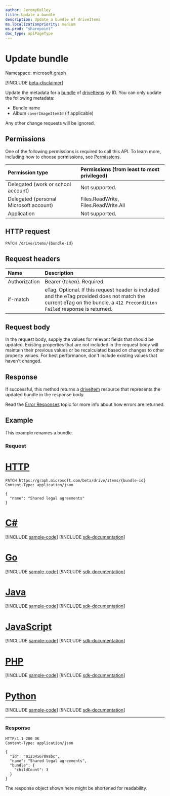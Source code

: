 ```yaml
---
author: JeremyKelley
title: Update a bundle
description: Update a bundle of driveItems
ms.localizationpriority: medium
ms.prod: "sharepoint"
doc_type: apiPageType
---
```


# Update bundle

Namespace: microsoft.graph

[!INCLUDE [beta-disclaimer](../../includes/beta-disclaimer.md)]

Update the metadata for a [bundle][] of [driveItems][driveItem] by ID.
You can only update the following metadata:

* Bundle name
* Album `coverImageItemId` (if applicable)

Any other change requests will be ignored.

## Permissions

One of the following permissions is required to call this API. To learn more, including how to choose permissions, see [Permissions](/graph/permissions-reference).

|Permission type      | Permissions (from least to most privileged)              |
|:--------------------|:---------------------------------------------------------|
|Delegated (work or school account) | Not supported.                             |
|Delegated (personal Microsoft account) | Files.ReadWrite, Files.ReadWrite.All   |
|Application          | Not supported.                                           |

## HTTP request

<!-- { "blockType": "ignored" } -->

```http
PATCH /drive/items/{bundle-id}
```

## Request headers

| Name          | Description  |
|:------------- |:------------ |
| Authorization | Bearer \{token\}. Required. |
| if-match      | eTag. Optional. If this request header is included and the eTag provided does not match the current eTag on the buncle, a `412 Precondition Failed` response is returned.

## Request body

In the request body, supply the values for relevant fields that should be
updated. Existing properties that are not included in the request body
will maintain their previous values or be recalculated based on changes to other
property values. For best performance, don't include existing values that haven't changed.

## Response

If successful, this method returns a [driveItem][] resource that represents the updated bundle in the response body.

Read the [Error Responses][error-response] topic for more info about how errors are returned.

## Example

This example renames a bundle.

### Request


# [HTTP](#tab/http)
<!-- { "blockType": "request", "name": "rename-bundle" } -->

```http
PATCH https://graph.microsoft.com/beta/drive/items/{bundle-id}
Content-Type: application/json

{
  "name": "Shared legal agreements"
}
```

# [C#](#tab/csharp)
[!INCLUDE [sample-code](../includes/snippets/csharp/rename-bundle-csharp-snippets.md)]
[!INCLUDE [sdk-documentation](../includes/snippets/snippets-sdk-documentation-link.md)]

# [Go](#tab/go)
[!INCLUDE [sample-code](../includes/snippets/go/rename-bundle-go-snippets.md)]
[!INCLUDE [sdk-documentation](../includes/snippets/snippets-sdk-documentation-link.md)]

# [Java](#tab/java)
[!INCLUDE [sample-code](../includes/snippets/java/rename-bundle-java-snippets.md)]
[!INCLUDE [sdk-documentation](../includes/snippets/snippets-sdk-documentation-link.md)]

# [JavaScript](#tab/javascript)
[!INCLUDE [sample-code](../includes/snippets/javascript/rename-bundle-javascript-snippets.md)]
[!INCLUDE [sdk-documentation](../includes/snippets/snippets-sdk-documentation-link.md)]

# [PHP](#tab/php)
[!INCLUDE [sample-code](../includes/snippets/php/rename-bundle-php-snippets.md)]
[!INCLUDE [sdk-documentation](../includes/snippets/snippets-sdk-documentation-link.md)]

# [Python](#tab/python)
[!INCLUDE [sample-code](../includes/snippets/python/rename-bundle-python-snippets.md)]
[!INCLUDE [sdk-documentation](../includes/snippets/snippets-sdk-documentation-link.md)]

---

### Response

<!-- { "blockType": "response", "@odata.type": "microsoft.graph.driveItem", "truncated": true } -->

```http
HTTP/1.1 200 OK
Content-Type: application/json

{
  "id": "0123456789abc",
  "name": "Shared legal agreements",
  "bundle": {
    "childCount": 3
  }
}
```

The response object shown here might be shortened for readability.


[bundle]: ../resources/bundle.md
[driveItem]: ../resources/driveItem.md
[error-response]: /graph/errors

<!-- {
  "type": "#page.annotation",
  "description": "Update or replace the contents or properties of a bundle.",
  "keywords": "update,replace,contents,bundle",
  "section": "documentation",
	"tocPath": "Bundles/Update"
} -->


